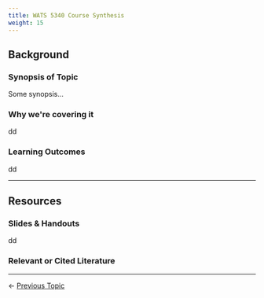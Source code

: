 ```yaml
---
title: WATS 5340 Course Synthesis
weight: 15
---
```


## Background

### Synopsis of Topic
Some synopsis...

### Why we're covering it
dd

### Learning Outcomes
dd

------
## Resources

### Slides & Handouts
dd

### Relevant or Cited Literature



----
← [Previous Topic](8_Conceptual_Design)